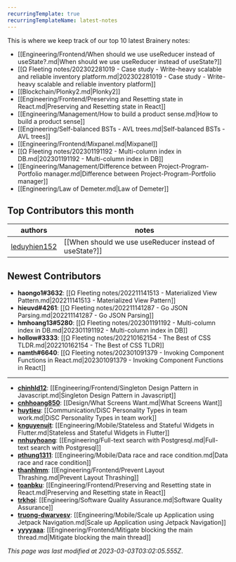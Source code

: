 ```yaml
---
recurringTemplate: true
recurringTemplateName: latest-notes
---
```


This is where we keep track of our top 10 latest Brainery notes:

- [[Engineering/Frontend/When should we use useReducer instead of useState?.md|When should we use useReducer instead of useState?]]
- [[Ω Fleeting notes/202302281019 - Case study - Write-heavy scalable and reliable inventory platform.md|202302281019 - Case study - Write-heavy scalable and reliable inventory platform]]
- [[Blockchain/Plonky2.md|Plonky2]]
- [[Engineering/Frontend/Preserving and Resetting state in React.md|Preserving and Resetting state in React]]
- [[Engineering/Management/How to build a product sense.md|How to build a product sense]]
- [[Engineering/Self-balanced BSTs - AVL trees.md|Self-balanced BSTs - AVL trees]]
- [[Engineering/Frontend/Mixpanel.md|Mixpanel]]
- [[Ω Fleeting notes/202301191192 - Multi-column index in DB.md|202301191192 - Multi-column index in DB]]
- [[Engineering/Management/Difference between Project-Program-Portfolio manager.md|Difference between Project-Program-Portfolio manager]]
- [[Engineering/Law of Demeter.md|Law of Demeter]]


## Top Contributors this month

| authors | notes |
| ------- | ----- |
| [leduyhien152](https://github.com/leduyhien152) |  [[When should we use useReducer instead of useState?]]<br>|



## Newest Contributors

- **haongo1#3632**: [[Ω Fleeting notes/202211141513 - Materialized View Pattern.md|202211141513 - Materialized View Pattern]]
- **hieuvd#4261**: [[Ω Fleeting notes/202211141287 - Go JSON Parsing.md|202211141287 - Go JSON Parsing]]
- **hmhoang13#5280**: [[Ω Fleeting notes/202301191192 - Multi-column index in DB.md|202301191192 - Multi-column index in DB]]
- **hollow#3333**: [[Ω Fleeting notes/202210162154 - The Best of CSS TLDR.md|202210162154 - The Best of CSS TLDR]]
- **namth#6640**: [[Ω Fleeting notes/202301091379 - Invoking Component Functions in React.md|202301091379 - Invoking Component Functions in React]]

---
- **[chinhld12](https://github.com/chinhld12)**: [[Engineering/Frontend/Singleton Design Pattern in Javascript.md|Singleton Design Pattern in Javascript]]
- **[cnhhoang850](https://github.com/cnhhoang850)**: [[Design/What Screens Want.md|What Screens Want]]
- **[huytieu](https://github.com/huytieu)**: [[Communication/DiSC Personality Types in team work.md|DiSC Personality Types in team work]]
- **[knguyenuit](https://github.com/knguyenuit)**: [[Engineering/Mobile/Stateless and Stateful Widgets in Flutter.md|Stateless and Stateful Widgets in Flutter]]
- **[nnhuyhoang](https://github.com/nnhuyhoang)**: [[Engineering/Full-text search with Postgresql.md|Full-text search with Postgresql]]
- **[pthung1311](https://github.com/pthung1311)**: [[Engineering/Mobile/Data race and race condition.md|Data race and race condition]]
- **[thanhlmm](https://github.com/thanhlmm)**: [[Engineering/Frontend/Prevent Layout Thrashing.md|Prevent Layout Thrashing]]
- **[toanbku](https://github.com/toanbku)**: [[Engineering/Frontend/Preserving and Resetting state in React.md|Preserving and Resetting state in React]]
- **[trkhoi](https://github.com/trkhoi)**: [[Engineering/Software Quality Assurance.md|Software Quality Assurance]]
- **[truong-dwarvesv](https://github.com/truong-dwarvesv)**: [[Engineering/Mobile/Scale up Application using Jetpack Navigation.md|Scale up Application using Jetpack Navigation]]
- **[yyyyaaa](https://github.com/yyyyaaa)**: [[Engineering/Frontend/Mitigate blocking the main thread.md|Mitigate blocking the main thread]]


*This page was last modified at 2023-03-03T03:02:05.555Z*.